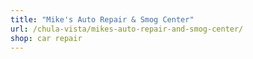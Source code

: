 ```yaml
---
title: "Mike's Auto Repair & Smog Center"
url: /chula-vista/mikes-auto-repair-and-smog-center/
shop: car repair
---
```


